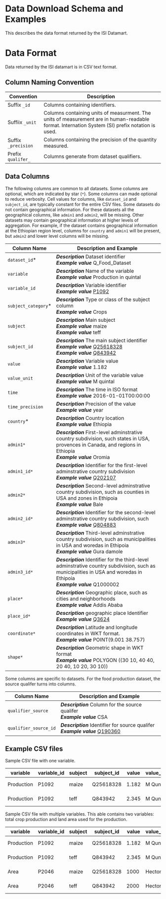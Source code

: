 # Data Download Schema and Examples

This describes the data format returned by the ISI Datamart.

# Data Format
Data returned by the ISI datamart is in CSV text format.

## Column Naming Convention

| Convention   | Description                                                |
|--------------|------------------------------------------------------------|
| Suffix `_id`   | Columns containing identifiers. |
|Suffiix `_unit` | Columns containing units of measurment. The units of measurement are in human-readable format. Internation System (SI) prefix notation is used.|
|Suffix `_precision` | Columns containing the precision of the quantity measured.|
| Prefix `qualifer_` | Columns generate from dataset qualifiers. |

## Data Columns

The following columns are common to all datasets. Some columns are optional, which are indicated by star (`*`). Some columns can made optional to reduce verbosity. Cell values for columns, like `dataset_id` and `subject_id`, are typically constant for the entire CSV files. Some datasets do not contain geographical information. For these datasets all the geographical columns, like `admin1` and `admin2`, will be missing. Other datasets may contain geographical information at higher levels of aggregation. For example, if the dataset contains geographical information at the Ethiopian region level, columns for `country` and `admin1` will be present, but `admin2` and lower level columns will be missing.

| Column Name   | Description and Example |
|---------------|-------------------------|
| `dataset_id`* | __*Description*__ Dataset identifier  <br/>__*Example value*__ Q_Food_Dataset|
| `variable`  | __*Description*__ Name of the variable <br/>__*Example value*__ Production in quintal|
| `variable_id` | __*Description*__ Variable identifier  <br/>__*Example value*__ [P1092](https://www.wikidata.org/wiki/Property:P1092)|   
| `subject_category`* | __*Description*__ Type or class of the subject column  <br/>__*Example value*__ Crops|
| `subject` | __*Description*__ Main subject  <br/>__*Example value*__ maize <br/>__*Example value*__ teff|
| `subject_id`  | __*Description*__ The main subject identifier <br/>__*Example value*__ [Q25618328](https://www.wikidata.org/wiki/Q25618328) <br/>__*Example value*__ [Q843942](https://www.wikidata.org/wiki/Q843942) |
| `value` | __*Description*__ Variable value  <br/>__*Example value*__ 1.182 |
| `value_unit` | __*Description*__ Unit of the variable value  <br/>__*Example value*__ M quintal|
| `time` | __*Description*__ The time in ISO format <br/>__*Example value*__ 2016-01-01T00:00:00 |
| `time_precision` | __*Description*__ Precision of the value  <br/>__*Example value*__ year|
| `country`* | __*Description*__ Country location  <br/>__*Example value*__ Ethiopia |
| `admin1*` | __*Description*__ First-level adminstrative country subdivision, such states in USA, provences in Canada, and regions in Ethiopia  <br/>__*Example value*__ Oromia|
| `admin1_id*` | __*Description*__ Identifier for the first-level adminstrative country subdivision  <br/>__*Example value*__ [Q202107](https://www.wikidata.org/wiki/Q202107)|
| `admin2*` | __*Description*__ Second-level adminstrative country subdivision, such as counties in USA and zones in Ethipoia <br/>__*Example value*__ Bale|
| `admin2_id*` | __*Description*__ Identifier for the second-level adminstrative country subdivision, such   <br/>__*Example value*__ [Q804883](https://www.wikidata.org/wiki/Q804883) |
| `admin3*` | __*Description*__  Third-level adminstrative country subdivision, such as municipalities in USA and woredas in Ethipoia <br/>__*Example value*__ Gura damole |
| `admin3_id*` | __*Description*__ Identifier for the third-level adminstrative country subdivision, such as municipalities in USA and woredas in Ethipoia  <br/>__*Example value*__ Q1000002|
| `place*` | __*Description*__ Geographic place, such as cities and neighborhoods  <br/>__*Example value*__ Addis Ababa|
| `place_id*` | __*Description*__  geographic place Identifier <br/>__*Example value*__ [Q3624](https://www.wikidata.org/wiki/Q3624) |
| `coordinate*` | __*Description*__ Latitude and longitude coordinates in WKT format.  <br/>__*Example value*__ POINT(9.001 38.757)|
| `shape*` | __*Description*__ Geometric shape in WKT format  <br/>__*Example value*__ POLYGON ((30 10, 40 40, 20 40, 10 20, 30 10)) |


Some columns are specific to datasets. For the food production dataset, the source qualifer turns into columns.

| Column Name   | Description and Example |
|---------------|-------------------------|
| `qualifier_source` | __*Description*__ Column for the source qualifer  <br/>__*Example value*__ CSA |
| `qualifier_source_id` | __*Description*__ Identifier for source qualifer  <br/>__*Example value*__ [Q190360](https://www.wikidata.org/wiki/Q190360) |

## Example CSV files

Sample CSV file with one variable.

| variable   | variable_id | subject | subject_id | value | value_unit | time | time_precision | country | admin1 | admin1_id | source | source_id |
|------------|-------------|---------|------------|-------|------------|------|----------------|---------|--------|-----------|--------|-----------|
| Production | P1092       | maize   | Q25618328  | 1.182 | M Qunital  | 2016-01-01T00:00:00 | year | Ethiopia | Oromia | Q202107 | CSA | Q190360 |
| Production | P1092       | teff    | Q843942    | 2.345 | M Qunital  | 2016-01-01T00:00:00 | year | Ethiopia | Oromia | Q202107 | CSA | Q190360 |

Sample CSV file with multiple variables. This able contains two variables: total crop production and land area used for the production.

| variable   | variable_id | subject | subject_id | value | value_unit | time | time_precision | country | admin1 | admin1_id | source | source_id |
|------------|-------------|---------|------------|-------|------------|------|----------------|---------|--------|-----------|--------|-----------|
| Production | P1092       | maize   | Q25618328  | 1.182 | M Qunital  | 2016-01-01T00:00:00 | year | Ethiopia | Oromia | Q202107 | CSA | Q190360 |
| Production | P1092       | teff    | Q843942    | 2.345 | M Qunital  | 2016-01-01T00:00:00 | year | Ethiopia | Oromia | Q202107 | CSA | Q190360 |
| Area | P2046 | maize   | Q25618328  | 1000 | Hectore  | 2016-01-01T00:00:00 | year | Ethiopia | Oromia | Q202107 | CSA | Q190360 |
| Area | P2046 | teff    | Q843942    | 2000 | Hectore  | 2016-01-01T00:00:00 | year | Ethiopia | Oromia | Q202107 | CSA | Q190360 |